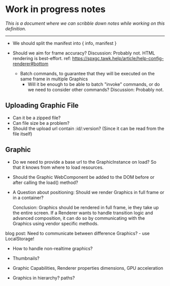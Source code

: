 # Work in progress notes

_This is a document where we can scribble down notes while working on this definition._

---


* We should split the manifest into { info, manifest }

* Should we aim for frame accuracy?
  Discussion: Probably not. HTML rendering is best-effort. ref: https://spxgc.tawk.help/article/help-config-renderer#bottom


    * Batch commands, to guarantee that they will be executed on the same frame in multiple Graphics
        * Will it be enough to be able to batch "invoke" commands, or do we need to consider other commands?
    Discussion: Probably not.


## Uploading Graphic File


* Can it be a zipped file?
* Can file size be a problem?
* Should the upload url contain :id/:version? (Since it can be read from the file itself)


## Graphic

* Do we need to provide a base url to the GraphicInstance on load? So that it knows from where to load resources.
* Should the Graphic WebComponent be added to the DOM before or after calling the load() method?


* A Question about positioning:
    Should we render Graphics in full frame or in a container?

    Conclusion: Graphics should be rendered in full frame, ie they take up the entire screen.
    If a Renderer wants to handle transition logic and advanced composition, it can do so by communicating with the Graphics using vendor specific methods.

blog post: Need to communicate between difference Graphics? - use LocalStorage!

* How to handle non-realtime graphics?

* Thumbnails?

* Graphic Capabilities, Renderer properties
    dimensions, GPU acceleration

* Graphics in hierarchy? paths?
